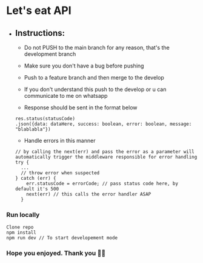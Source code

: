 # Let's eat API

- ## Instructions:
  - Do not PUSH to the main branch for any reason, that's the development branch
  - Make sure you don't have a bug before pushing
  - Push to a feature branch and then merge to the develop
  - If you don't understand this push to the develop or u can communicate to me on whatsapp

  - Response should be sent in the format below
  ```
  res.status(statusCode)
  .json({data: dataHere, success: boolean, error: boolean, message: "blablabla"})
  ```
  - Handle errors in this manner
  ```
  // by calling the next(err) and pass the error as a parameter will automatically trigger the middleware responsible for error handling
  try {
    ...
    // throw error when suspected
  } catch (err) {
      err.statusCode = errorCode; // pass status code here, by default it's 500
      next(err) // this calls the error handler ASAP
    }
  ```

### Run locally

```
Clone repo
npm install
npm run dev // To start developement mode
```

### Hope you enjoyed. Thank you 👋👋
